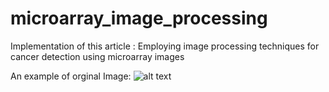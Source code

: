 # microarray_image_processing
Implementation of this article : Employing image processing techniques for cancer detection using microarray images

An example of orginal Image: 
![alt text](https://github.com/Ilia-Abolhasani/microarray_image_processing/blob/master/Result/OrjinalImage.jpg)
